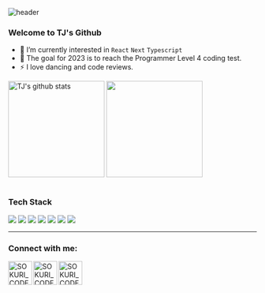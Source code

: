 ![header](https://capsule-render.vercel.app/api?type=waving&color=gradient&height=250&fontAlignY=40&section=header&text=Welcome%20to%20TJ's%20Github&fontSize=60)
### Welcome to TJ's Github 

- 🌱 I’m currently interested in `React` `Next` `Typescript`
- 🥅 The goal for 2023 is to reach the Programmer Level 4 coding test.
- ⚡ I love dancing and code reviews.

<div style="display: flex, height:195px">
<img align="center" style="height:195px" src="https://github-readme-stats.vercel.app/api?username=taejin-k&show_icons=true&include_all_commits=true&theme=nord&hide_border=true" alt="TJ's github stats" />
<img align="center" style="height:195px" src="https://github-readme-stats.vercel.app/api/top-langs/?username=taejin-k&layout=compact&theme=nord&hide_border=true" />
</div>
<br />

### Tech Stack

<img src="https://img.shields.io/badge/HTML5-E34F26?style=flat&logo=HTML5&logoColor=white"/> </t>
<img src="https://img.shields.io/badge/CSS3-1572B6?style=flat&logo=CSS3&logoColor=white"/> 
<img src="https://img.shields.io/badge/JavaScript-F7DF1E?style=flat&logo=JavaScript&logoColor=white"/>
<img src="https://img.shields.io/badge/TypeScript-3178C6?style=flat&logo=TypeScript&logoColor=white"/>
<img src="https://img.shields.io/badge/React-61DAFB?style=flat&logo=React&logoColor=white"/>
<img src="https://img.shields.io/badge/Next.js-000000?style=flat&logo=Next.js&logoColor=white"/>
<img src="https://img.shields.io/badge/Python-3776AB?style=flat&logo=Python&logoColor=white"/>


---
### Connect with me:

[<img align="left" alt="SOKURI_CODE | velog" width="48px" src="https://img.icons8.com/color/48/000000/blog.png" />][website]
<!-- [<img align="left" alt="SOKURI_CODE | YouTube" width="48px" src="https://img.icons8.com/color/48/000000/youtube-play.png" />][youtube] -->
[<img align="left" alt="SOKURI_CODE | Twitter" width="48px" src="https://img.icons8.com/color/48/000000/twitter-squared.png" />][twitter]
<!-- [<img align="left" alt="SOKURI_CODE | LinkedIn" width="48px" src="https://img.icons8.com/color/48/000000/linkedin.png" />][linkedin] -->
[<img align="left" alt="SOKURI_CODE | Instagram" width="48px" src="https://img.icons8.com/color/48/000000/instagram-new--v2.png" />][instagram]

[website]: https://velog.io/@imysh578
[twitter]: https://twitter.com/imysh578
<!-- [youtube]: https://youtube.com/ -->
<!-- [linkedin]: https://linkedin.com/in/ -->
[instagram]: https://instagram.com/_sokuri

<br />
